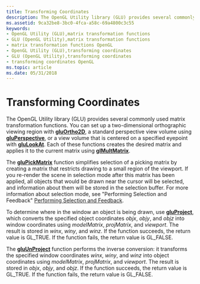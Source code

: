 ```yaml
---
title: Transforming Coordinates
description: The OpenGL Utility library (GLU) provides several commonly used matrix transformation functions.
ms.assetid: 9ca32be8-3bc0-4fca-a58c-69a4800c3c55
keywords:
- OpenGL Utility (GLU),matrix transformation functions
- GLU (OpenGL Utility),matrix transformation functions
- matrix transformation functions OpenGL
- OpenGL Utility (GLU),transforming coordinates
- GLU (OpenGL Utility),transforming coordinates
- transforming coordinates OpenGL
ms.topic: article
ms.date: 05/31/2018
---
```


# Transforming Coordinates

The OpenGL Utility library (GLU) provides several commonly used matrix transformation functions. You can set up a two-dimensional orthographic viewing region with [**gluOrtho2D**](gluortho2d.md), a standard perspective view volume using [**gluPerspective**](gluperspective.md), or a view volume that is centered on a specified eyepoint with [**gluLookAt**](glulookat.md). Each of these functions creates the desired matrix and applies it to the current matrix using [**glMultMatrix**](glmultmatrix.md).

The [**gluPickMatrix**](glupickmatrix.md) function simplifies selection of a picking matrix by creating a matrix that restricts drawing to a small region of the viewport. If you re-render the scene in selection mode after this matrix has been applied, all objects that would be drawn near the cursor will be selected, and information about them will be stored in the selection buffer. For more information about selection mode, see "Performing Selection and Feedback" [Performing Selection and Feedback](performing-selection-and-feedback.md).

To determine where in the window an object is being drawn, use [**gluProject**](gluproject.md), which converts the specified object coordinates *objx*, *objy*, and *objz* into window coordinates using *modelMatrix*, *projMatrix*, and *viewport*. The result is stored in *winx*, *winy*, and *winz*. If the function succeeds, the return value is GL\_TRUE. If the function fails, the return value is GL\_FALSE.

The [**gluUnProject**](gluunproject.md) function performs the inverse conversion: it transforms the specified window coordinates *winx*, *winy*, and *winz* into object coordinates using *modelMatrix*, *projMatrix*, and *viewport*. The result is stored in *objx*, *objy*, and *objz*. If the function succeeds, the return value is GL\_TRUE. If the function fails, the return value is GL\_FALSE.

 

 





